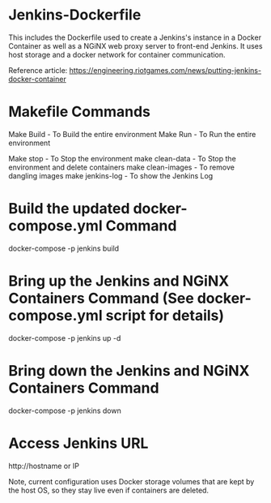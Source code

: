# Jenkins-Dockerfile
This includes the Dockerfile used to create a Jenkins's instance in a Docker Container as well as a NGiNX web proxy server to front-end Jenkins. It uses host storage and a docker network for container communication.

Reference article: https://engineering.riotgames.com/news/putting-jenkins-docker-container

# Makefile Commands
  Make Build - To Build the entire environment
  Make Run - To Run the entire environment
  
  Make stop - To Stop the environment
  make clean-data - To Stop the environment and delete containers
  make clean-images - To remove dangling images
  make jenkins-log - To show the Jenkins Log

# Build the updated docker-compose.yml Command
docker-compose -p jenkins build

# Bring up the Jenkins and NGiNX Containers Command (See docker-compose.yml script for details)
docker-compose -p jenkins up -d

# Bring down the Jenkins and NGiNX Containers Command 
docker-compose -p jenkins down

# Access Jenkins URL
http://hostname or IP

Note, current configuration uses Docker storage volumes that are kept by the host OS, so they stay live even if containers are deleted.
